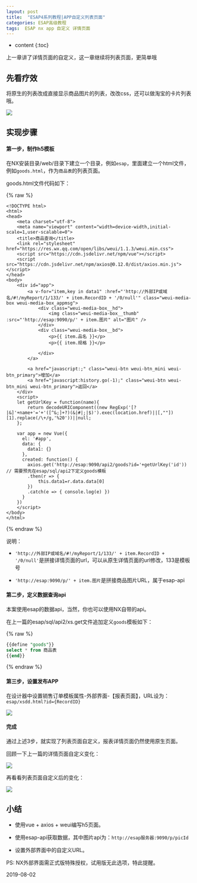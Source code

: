 ```yaml
---
layout: post
title:  "ESAP4系列教程|APP自定义列表页面"
categories: ESAP高级教程
tags:  ESAP nx app 自定义 详情页面
---
```


* content
{:toc}

上一章讲了详情页面的自定义，这一章继续将列表页面，更简单哦

## 先看疗效

将原生的列表改成直接显示商品图片的列表，改改css，还可以做淘宝的卡片列表哦。

![](/img/esap4a9-1.gif)

## 实现步骤

#### 第一步，制作h5模板
在NX安装目录/web/目录下建立一个目录，例如`esap`，里面建立一个html文件，例如`goods.html`，作为`商品表`的列表页面。

goods.html文件代码如下：

{% raw %} 

```
<!DOCTYPE html>
<html>
<head>
    <meta charset="utf-8">
	<meta name="viewport" content="width=device-width,initial-scale=1,user-scalable=0">
    <title>商品查询</title>
	<link rel="stylesheet" href="https://res.wx.qq.com/open/libs/weui/1.1.3/weui.min.css">
	<script src="https://cdn.jsdelivr.net/npm/vue"></script>
	<script src="https://cdn.jsdelivr.net/npm/axios@0.12.0/dist/axios.min.js"></script>
</head>
<body>
	<div id="app">
        <a v-for="item,key in data1" :href="'http://外部IP或域名/#!/myReport/1/133/' + item.RecordID + '/0/null'" class="weui-media-box weui-media-box_appmsg">
			<div class="weui-media-box__hd">
				<img class="weui-media-box__thumb" :src="'http://esap:9090/p/' + item.图片" alt="图片" />
			</div>
			<div class="weui-media-box__bd">
				<p>{{ item.品名 }}</p>
				<p>{{ item.规格 }}</p>

			</div>
		</a>
		
		<a href="javascript:;" class="weui-btn weui-btn_mini weui-btn_primary">增加</a>	   
	    <a href="javascript:history.go(-1);" class="weui-btn weui-btn_mini weui-btn_primary">返回</a>	    
	</div>
	<script>
	let getUrlKey = function(name){
        return decodeURIComponent((new RegExp('[?|&]'+name+'='+'([^&;]+?)(&|#|;|$)').exec(location.href)||[,""])[1].replace(/\+/g,'%20'))||null;
    };
	
	var app = new Vue({
	  el: '#app',
	  data: {
	    data1: {}
	  },
	  created: function() {
		axios.get('http://esap:9090/api2/goods?id='+getUrlKey('id')) // 需要预先在esap/sql/api2下定义goods模板
		.then(r => { 
			this.data1=r.data.data[0]			
		})
		.catch(e => { console.log(e) })
	  }
	})
	</script>
</body>
</html>
```

{% endraw %} 

说明：

* `'http://外部IP或域名/#!/myReport/1/133/' + item.RecordID + '/0/null'`是拼接详情页面的url，可以从原生详情页面的url修改，133是模板号

* `'http://esap:9090/p/' + item.图片`是拼接商品图片URL，属于esap-api

#### 第二步，定义数据查询api

本案使用esap的数据api，当然，你也可以使用NX自带的api。

在上一篇的esap/sql/api2/xs.get文件追加定义`goods`模板如下：

{% raw %}

```sql
{{define "goods"}}
select * from 商品表
{{end}}
```

{% endraw %}

#### 第三步，设置发布APP

在设计器中设置销售订单模板属性-外部界面-【报表页面】，URL设为：`esap/xsdd.html?id={RecordID}`

![](/img/esap4a9-2.png)

#### 完成

通过上述3步，就实现了列表页面自定义，报表详情页面仍然使用原生页面。

回顾一下上一篇的详情页面自定义变化：

![](/img/esap4a9-3.png)

再看看列表页面自定义后的变化：

![](/img/esap4a9-4.png)

## 小结

* 使用vue + axios + weui编写h5页面。

* 使用esap-api获取数据，其中图片api为：`http://esap服务器:9090/p/picId`

* 设置外部界面中的自定义URL。

PS: NX外部界面需正式版特殊授权，试用版无此选项，特此提醒。

2019-08-02